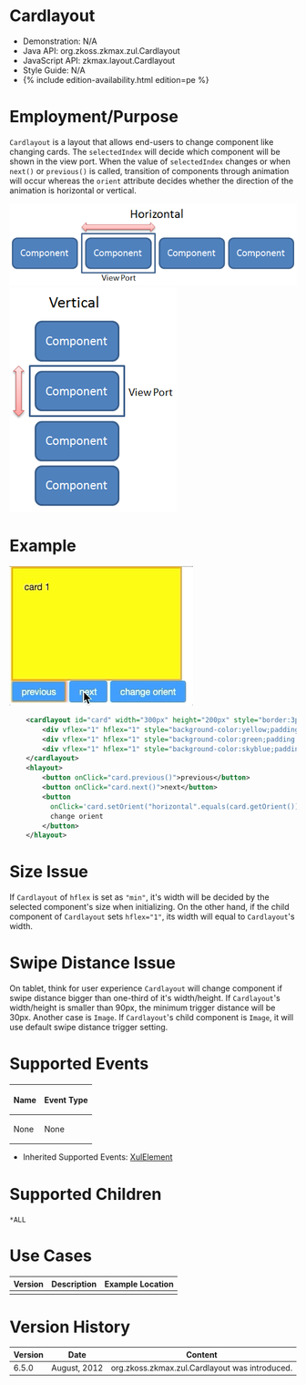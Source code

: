 

# Cardlayout

- Demonstration: N/A
- Java API: <javadoc>org.zkoss.zkmax.zul.Cardlayout</javadoc>
- JavaScript API:
  <javadoc directory="jsdoc">zkmax.layout.Cardlayout</javadoc>
- Style Guide: N/A
- {% include edition-availability.html edition=pe %}

# Employment/Purpose

`Cardlayout` is a layout that allows end-users to change component like
changing cards. The `selectedIndex` will decide which component will be
shown in the view port. When the value of `selectedIndex` changes or
when `next()` or `previous()` is called, transition of components
through animation will occur whereas the `orient` attribute decides
whether the direction of the animation is horizontal or vertical.

![](images/ZKComRef_Cardlayout_Horizontal.png "ZKComRef_Cardlayout_Horizontal.png")
![](images/ZKComRef_Cardlayout_Vertical.png "ZKComRef_Cardlayout_Vertical.png")

# Example

![](images/cardlayout.gif)

``` xml
    <cardlayout id="card" width="300px" height="200px" style="border:3px solid orange" selectedIndex="1">
        <div vflex="1" hflex="1" style="background-color:yellow;padding:20px">card 1</div>
        <div vflex="1" hflex="1" style="background-color:green;padding:20px">card 2</div>
        <div vflex="1" hflex="1" style="background-color:skyblue;padding:20px">card 3</div>
    </cardlayout>
    <hlayout>
        <button onClick="card.previous()">previous</button>
        <button onClick="card.next()">next</button>
        <button 
          onClick='card.setOrient("horizontal".equals(card.getOrient()) ? "vertical" : "horizontal")'>
          change orient
        </button>
    </hlayout>
```

# Size Issue

If `Cardlayout` of `hflex` is set as `"min"`, it's width will be decided
by the selected component's size when initializing. On the other hand,
if the child component of `Cardlayout` sets `hflex="1"`, its width will
equal to `Cardlayout`'s width.

# Swipe Distance Issue

On tablet, think for user experience `Cardlayout` will change component
if swipe distance bigger than one-third of it's width/height. If
`Cardlayout`'s width/height is smaller than 90px, the minimum trigger
distance will be 30px. Another case is `Image`. If `Cardlayout`'s child
component is `Image`, it will use default swipe distance trigger
setting.

# Supported Events

<table>
<thead>
<tr class="header">
<th><center>
<p>Name</p>
</center></th>
<th><center>
<p>Event Type</p>
</center></th>
</tr>
</thead>
<tbody>
<tr class="odd">
<td><p>None</p></td>
<td><p>None</p></td>
</tr>
</tbody>
</table>

- Inherited Supported Events: [
  XulElement](ZK_Component_Reference/Base_Components/XulElement#Supported_Events)

# Supported Children

`*ALL`

# Use Cases

| Version | Description | Example Location |
|---------|-------------|------------------|
|         |             |                  |

# Version History



| Version | Date         | Content                                                           |
|---------|--------------|-------------------------------------------------------------------|
| 6.5.0   | August, 2012 | <javadoc>org.zkoss.zkmax.zul.Cardlayout</javadoc> was introduced. |



